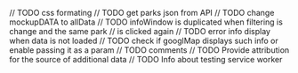 // TODO css formating
// TODO get parks json from API
// TODO change mockupDATA to allData
// TODO infoWindow is duplicated when filtering is change and the same park // is clicked again
// TODO error info display when data is not loaded
// TODO check if googlMap displays such info or enable passing it as a param
// TODO comments
// TODO Provide attribution for the source of additional data
// TODO Info about testing service worker